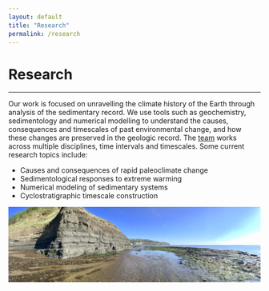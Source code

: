 ```yaml
---
layout: default
title: "Research"
permalink: /research
---
```


# Research
* * *
Our work is focused on unravelling the climate history of the Earth through analysis of the sedimentary record. We use tools such as geochemistry, sedimentology and numerical modelling to understand the causes, consequences and timescales of past environmental change, and how these changes are preserved in the geologic record. The [team](/team.md) works across multiple disciplines, time intervals and timescales. Some current research topics include:

* Causes and consequences of rapid paleoclimate change
* Sedimentological responses to extreme warming
* Numerical modeling of sedimentary systems
* Cyclostratigraphic timescale construction

![Robin Hood's Bay](/images/robinhoods.jpg)
